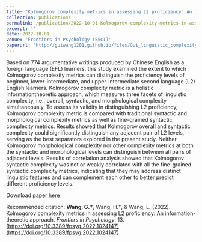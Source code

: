 ```yaml
---
title: "Kolmogorov complexity metrics in assessing L2 proficiency: An information-theoretic approach"
collection: publications
permalink: /publication/2022-10-01-Kolmogorov-complexity-metrics-in-assessing-L2-proficiency
excerpt: ''
date: 2022-10-01
venue: 'Frontiers in Psychology (SSCI)'
paperurl: 'http://guiwang1201.github.io/files/Gui_linguistic_complexity_SLA.pdf'
---
```

Based on 774 argumentative writings produced by Chinese English as a foreign language (EFL) learners, this study examined the extent to which Kolmogorov complexity metrics can distinguish the proficiency levels of beginner, lower-intermediate, and upper-intermediate second language (L2) English learners. Kolmogorov complexity metric is a holistic informationtheoretic approach, which measures three facets of linguistic complexity, i.e., overall, syntactic, and morphological complexity simultaneously. To assess its validity in distinguishing L2 proficiency, Kolmogorov complexity metric is compared with traditional syntactic and morphological complexity metrics as well as fine-grained syntactic complexity metrics. Results showed that Kolmogorov overall and syntactic complexity could significantly distinguish any adjacent pair of L2 levels, serving as the best separators explored in the present study. Neither Kolmogorov morphological complexity nor other complexity metrics at both the syntactic and morphological levels can distinguish between all pairs of adjacent levels. Results of correlation analysis showed that Kolmogorov syntactic complexity was not or weakly correlated with all the fine-grained syntactic complexity metrics, indicating that they may address distinct linguistic features and can complement each other to better predict different proficiency levels.

[Download paper here](http://guiwang1201.github.io/files/Gui_linguistic_complexity_SLA.pdf)

Recommended citation: <b>Wang, G.†</b>, Wang, H.†, & Wang, L. (2022). Kolmogorov complexity metrics in assessing L2 proficiency: An information-theoretic approach. <i>Frontiers in Psychology</i>, 13. [https://doi.org/10.3389/fpsyg.2022.1024147](https://doi.org/10.3389/fpsyg.2022.1024147)
